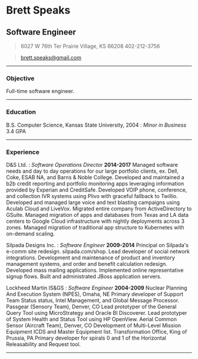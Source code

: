 # Brett Speaks
## Software Engineer

> 6027 W 76th Ter
> Prairie Village, KS 66208
> 402-212-3756

> [brett.speaks@gmail.com](brett.speaks@gmail.com)

------

### Objective

Full-time software engineer.

------

### Education

B.S. Computer Science, Kansas State University, 2004
: *Minor in Business*
  3.4 GPA

------

### Experience

D&S Ltd.
: *Software Operations Director*
  __2014-2017__
  Managed software needs and day to day operations for our large portfolio clients, ex. Dell, Coke, ESAB NA, and Barns & Noble College.
  Developed and maintained a b2b credit reporting and portfolio monitoring apps leveraging information provided by Experian and CreditSafe.
  Developed VOIP phone, conference, and collection IVR systems using Plivo with graceful fallback to Twillio.
  Developed and managed large voice and text blasting campaigns using Aculab Cloud and LiveVox.
  Migrated entire company from ActiveDirectory to GSuite.
  Managed migration of apps and databases from Texas and LA data centers to Google Cloud infrastructure with nightly deployments across 3 zones.
  Managed migration of traditional app structure to Kubernetes with on-demand scaling.

Silpada Designs Inc.
: *Software Engineer*
  __2009-2014__
  Principal on Silpada's e-comm site redesign. silpada.com/shop.
  Lead developer of social network integrations.
  Development and maintenance of product and inventory management systems, and order and benefit calculation redesign.
  Developed mass mailing applications.
  Implemented online representative signup flows.
  Built and administrated JBoss application servers.

Lockheed Martin IS&GS
: *Software Engineer*
  __2004-2009__
  Nuclear Planning And Execution System (NPES), Omaha, NE
    Primary developer of Support Team Status status, Intel Management, and Global Message Processor.
  Passgear (Sensory Team), Denver, CO
    Lead prototyper of the General Query Tool using MicroStrategy and Oracle BI Discoverer.
    Lead prototyper of System Health and Status Tool using HP OpenView.
  Aerial Common Sensor (Aircraft Team), Denver, CO
    Development of Multi-Level Mission Equipment ICDS and Master Equipment list.
  Transformation Office, King of Prussia, PA
    Primary developer for spirals 0 and 1 of the Horizontal Releasability and Request tool.

------
